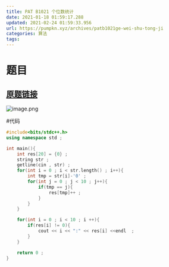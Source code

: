 ```yaml
---
title: PAT B1021 个位数统计
date: 2021-01-18 01:59:17.288
updated: 2021-02-24 01:59:33.956
url: https://pumpkn.xyz/archives/patb1021ge-wei-shu-tong-ji
categories: 算法
tags: 
---
```


# 题目
## [原题链接](https://pintia.cn/problem-sets/994805260223102976/problems/994805300404535296)
![image.png](https://pumpkn.xyz/upload/2021/02/image-40be29939ea946fca06ec9be3febea95.png)

#代码
```c++
#include<bits/stdc++.h>
using namespace std ;

int main(){
    int res[20] = {0} ;
    string str ;
    getline(cin , str) ;
    for(int i = 0 ; i < str.length() ; i++){
        int tmp = str[i]-'0' ;
        for(int j = 0 ; j < 10 ; j++){
            if(tmp == j){
                res[tmp]++ ;
            }
        }
    }

    for(int i = 0 ; i < 10 ; i ++){
        if(res[i] != 0){
            cout << i << ":" << res[i] <<endl  ;
        }
    }

    return 0 ;
}

```